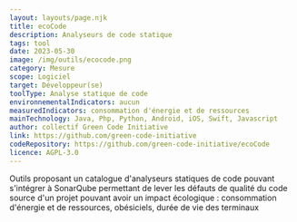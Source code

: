 ```yaml
---
layout: layouts/page.njk
title: ecoCode
description: Analyseurs de code statique
tags: tool
date: 2023-05-30
image: /img/outils/ecocode.png
category: Mesure
scope: Logiciel
target: Développeur(se)
toolType: Analyse statique de code
environnementalIndicators: aucun
measuredIndicators: consommation d'énergie et de ressources
mainTechnology: Java, Php, Python, Android, iOS, Swift, Javascript
author: collectif Green Code Initiative
link: https://github.com/green-code-initiative
codeRepository: https://github.com/green-code-initiative/ecoCode
licence: AGPL-3.0
---
```


Outils proposant un catalogue d'analyseurs statiques de code pouvant s'intégrer à SonarQube permettant de lever les défauts de qualité du code source d'un projet pouvant avoir un impact écologique : consommation d'énergie et de ressources, obésiciels, durée de vie des terminaux
